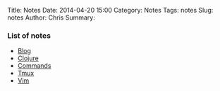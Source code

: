Title: Notes
Date: 2014-04-20 15:00
Category: Notes
Tags: notes
Slug: notes
Author: Chris
Summary: 

### List of notes

- [Blog]({filename}/pages/blog.markdown)
- [Clojure]({filename}/pages/clojure.markdown)
- [Commands]({filename}/pages/commands.markdown)
- [Tmux]({filename}/pages/tmux.markdown)
- [Vim]({filename}/pages/vim.markdown)
